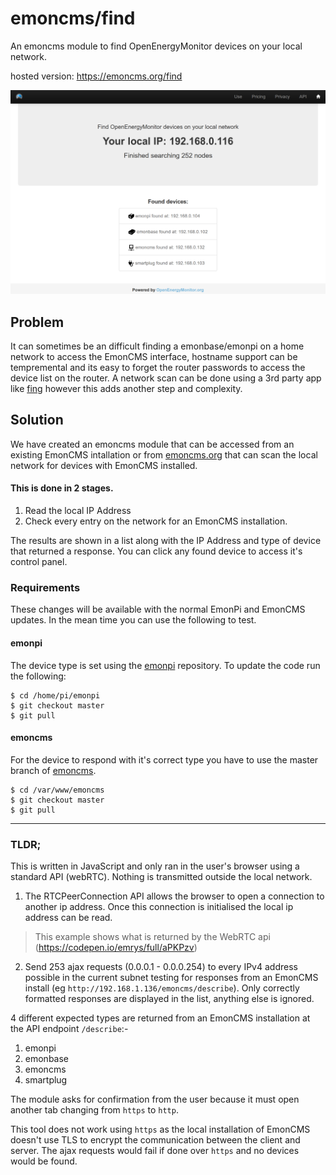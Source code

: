 # emoncms/find

An emoncms module to find OpenEnergyMonitor devices on your local network.

hosted version: https://emoncms.org/find

![EmonCMS.org find devices screenshot](emoncms-find.png?raw=true "EmonCMS.org find devices screenshot")

## Problem
It can sometimes be an difficult finding a emonbase/emonpi on a home network to access the EmonCMS interface, hostname support can be tempremental and its easy to forget the router passwords to access the device list on the router. A network scan can be done using a 3rd party app like [fing](https://play.google.com/store/apps/details?id=com.overlook.android.fing) however this adds another step and complexity.

## Solution
We have created an emoncms module that can be accessed from an existing EmonCMS intallation or from [emoncms.org](https://emoncms.org/find) that can scan the local network for devices with EmonCMS installed.

#### This is done in 2 stages.

1. Read the local IP Address
2. Check every entry on the network for an EmonCMS installation.

The results are shown in a list along with the IP Address and type of device that returned a response. You can click any found device to access it's control panel.

### Requirements
These changes will be available with the normal EmonPi and EmonCMS updates. In the mean time you can use the following to test.

#### emonpi
The device type is set using the [emonpi](https://github.com/openenergymonitor/emonpi) repository. To update the code run the following:

```
$ cd /home/pi/emonpi
$ git checkout master
$ git pull
```

#### emoncms

For the device to respond with it's correct type you have to use the master branch of [emoncms](https://github.com/emoncms/emoncms).

```
$ cd /var/www/emoncms
$ git checkout master
$ git pull
```



---

### TLDR;
This is written in JavaScript and only ran in the user's browser using a standard API (webRTC). Nothing is transmitted outside the local network.

1. The RTCPeerConnection API allows the browser to open a connection to another ip address. Once this connection is initialised the local ip address can be read. 
> This example shows what is returned by the WebRTC api (https://codepen.io/emrys/full/aPKPzv)

2. Send 253 ajax requests (0.0.0.1 - 0.0.0.254) to every IPv4 address possible in the current subnet testing for responses from an EmonCMS install (eg `http://192.168.1.136/emoncms/describe`). Only correctly formatted responses are displayed in the list, anything else is ignored.

4 different expected types are returned from an EmonCMS installation at the API endpoint `/describe`:-

1. emonpi
2. emonbase
3. emoncms
4. smartplug

The module asks for confirmation from the user because it must open another tab changing from `https` to `http`.

This tool does not work using `https` as the local installation of EmonCMS doesn't use TLS to encrypt the communication between the client and server. The ajax requests would fail if done over `https` and no devices would be found.


